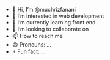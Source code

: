 - 👋 Hi, I’m @muchrizfanani
- 👀 I’m interested in web development
- 🌱 I’m currently learning front end
- 💞️ I’m looking to collaborate on 
- 📫 How to reach me 
- 😄 Pronouns: ...
- ⚡ Fun fact: ...

<!---
muchrizfanani/muchrizfanani is a ✨ special ✨ repository because its `README.md` (this file) appears on your GitHub profile.
You can click the Preview link to take a look at your changes.
--->

